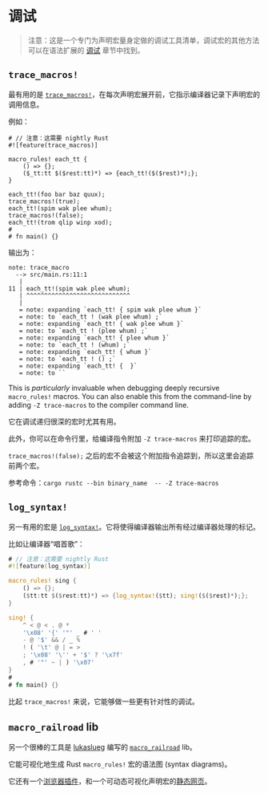 # 调试

> 注意：这是一个专门为声明宏量身定做的调试工具清单，调试宏的其他方法可以在语法扩展的
> [调试][syntax-debugging] 章节中找到。

## `trace_macros!`

最有用的是 [`trace_macros!`]，在每次声明宏展开前，它指示编译器记录下声明宏的调用信息。

例如：

```rust,ignore
# // 注意：这需要 nightly Rust
#![feature(trace_macros)]

macro_rules! each_tt {
    () => {};
    ($_tt:tt $($rest:tt)*) => {each_tt!($($rest)*);};
}

each_tt!(foo bar baz quux);
trace_macros!(true);
each_tt!(spim wak plee whum);
trace_macros!(false);
each_tt!(trom qlip winp xod);
#
# fn main() {}
```

输出为：

```text
note: trace_macro
  --> src/main.rs:11:1
   |
11 | each_tt!(spim wak plee whum);
   | ^^^^^^^^^^^^^^^^^^^^^^^^^^^^^
   |
   = note: expanding `each_tt! { spim wak plee whum }`
   = note: to `each_tt ! (wak plee whum) ;`
   = note: expanding `each_tt! { wak plee whum }`
   = note: to `each_tt ! (plee whum) ;`
   = note: expanding `each_tt! { plee whum }`
   = note: to `each_tt ! (whum) ;`
   = note: expanding `each_tt! { whum }`
   = note: to `each_tt ! () ;`
   = note: expanding `each_tt! {  }`
   = note: to ``
```

This is *particularly* invaluable when debugging deeply recursive `macro_rules!` macros.
You can also enable this from the command-line by adding `-Z trace-macros` to the compiler command line.

它在调试递归很深的宏时尤其有用。

此外，你可以在命令行里，给编译指令附加 `-Z trace-macros` 来打印追踪的宏。

`trace_macros!(false);` 之后的宏不会被这个附加指令追踪到，所以这里会追踪前两个宏。

参考命令：`cargo rustc --bin binary_name  -- -Z trace-macros`

## `log_syntax!`

另一有用的宏是 [`log_syntax!`]。它将使得编译器输出所有经过编译器处理的标记。

比如让编译器“唱首歌”：

```rust
# // 注意：这需要 nightly Rust
#![feature(log_syntax)]

macro_rules! sing {
    () => {};
    ($tt:tt $($rest:tt)*) => {log_syntax!($tt); sing!($($rest)*);};
}

sing! {
    ^ < @ < . @ *
    '\x08' '{' '"' _ # ' '
    - @ '$' && / _ %
    ! ( '\t' @ | = >
    ; '\x08' '\'' + '$' ? '\x7f'
    , # '"' ~ | ) '\x07'
}
#
# fn main() {}
```

比起 `trace_macros!` 来说，它能够做一些更有针对性的调试。

## `macro_railroad` lib

另一个很棒的工具是 [lukaslueg] 编写的 [`macro_railroad`] lib。

它能可视化地生成 Rust `macro_rules!` 宏的语法图 (syntax diagrams)。

它还有一个[浏览器插件][railroad-ext]，和一个可动态可视化声明宏的[静态网页][railroad-demo]。

[syntax-debugging]: ../../syntax-extensions/debugging.md
[`trace_macros!`]: https://doc.rust-lang.org/std/macro.trace_macros.html
[`log_syntax!`]: https://doc.rust-lang.org/std/macro.log_syntax.html
[lukaslueg]: https://github.com/lukaslueg
[`macro_railroad`]: https://github.com/lukaslueg/macro_railroad
[railroad-ext]: https://github.com/lukaslueg/macro_railroad_ext
[railroad-demo]: https://lukaslueg.github.io/macro_railroad_wasm_demo
